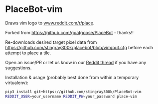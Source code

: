 # PlaceBot-vim

Draws vim logo to www.reddit.com/r/place.

Forked from https://github.com/goatgoose/PlaceBot - thanks!!

Re-downloads desired target pixel data from
https://github.com/stingray300k/placebot/blob/vim/out.cfg before each
attempt to place a tile.

Open an issue/PR or let us know in our
[Reddit thread](https://www.reddit.com/r/vim/comments/ttrhtk/opportunity_for_vim_logo_on_rplace/)
if you have any suggestions.


Installation & usage (probably best done from within a temporary virtualenv):

```bash
pip3 install git+https://github.com/stingray300k/PlaceBot-vim
REDDIT_USER=your_username REDDIT_PW=your_password place-vim
```
